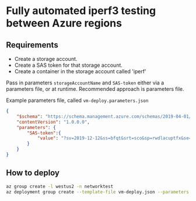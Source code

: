 # Fully automated iperf3 testing between Azure regions

## Requirements
- Create a storage account.
- Create a SAS token for that storage account.
- Create a container in the storage account called 'iperf'

Pass in parameters `storageAccountName` and `SAS-token` either via a parameters file, or at runtime. Recommended approach is parameters file.

Example parameters file, called `vm-deploy.parameters.json`
```json
{
    "$schema": "https://schema.management.azure.com/schemas/2019-04-01/deploymentParameters.json#",
    "contentVersion": "1.0.0.0",
    "parameters": {
        "SAS-token":{
            "value": "?sv=2019-12-12&ss=bfqt&srt=sco&sp=rwdlacuptfx&se=2020-10-29T08:07:43Z&st=2020-10-28T00:07:43Z&spr=https&sig=XXX%3D"
        }
    }
}
```

## How to deploy
```bash
az group create -l westus2 -n networktest
az deployment group create --template-file vm-deploy.json --parameters @vm-deploy.parameters.json -g networktest
```